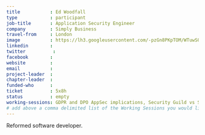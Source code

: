 ```yaml
---
title           : Ed Woodfall
type            : participant
job-title       : Application Security Engineer
company         : Simply Business
travel-from     : London
image           : https://lh3.googleusercontent.com/-pzGn8PKpTOM/WTuwSQMNfmI/AAAAAAAAAAs/11412O3Oxhw24UioEzq3JPomytiuWRHFwCEw/w280-h280-p/IMG_1110.JPG
linkedin        :
twitter          :
facebook        :
website         :
email           :
project-leader  :
chapter-leader  :
funded-who      :
ticket          : 5x8h
status          : empty
working-sessions: GDPR and DPO AppSec implications, Security Guild vs Security Champions, BDD for Cloud Security, Threat Modeling Where do I Start?, Recruiting AppSec Talent, Securing the CI Pipeline, Security Champions, AppSec Review and Pentest Playbook, Threat and Vulnerability Management, Writing Security Tests, Teaching Attacker perspective to Developers, IAM for REST APIs, Scaling Static Analysis Reviews and Deployments
# add above a comma delimited list of the Working Sessions you would like to attend (use the session's title)
---
```


<!-- put more details about participant here -->
Reformed software developer. 
